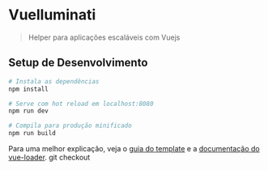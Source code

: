 # Vuelluminati

> Helper para aplicações escaláveis com Vuejs

## Setup de Desenvolvimento

``` bash
# Instala as dependências
npm install

# Serve com hot reload em localhost:8080
npm run dev

# Compila para produção minificado
npm run build
```

Para uma melhor explicação, veja o [guia do template](http://vuejs-templates.github.io/webpack/) e a [documentação do vue-loader](http://vuejs.github.io/vue-loader).
git checkout
